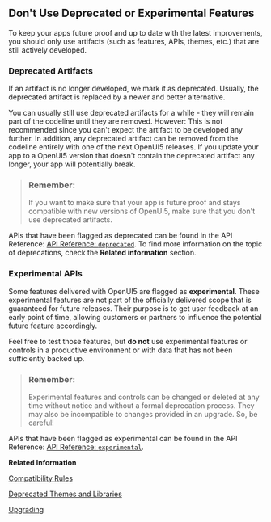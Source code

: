 <!-- loioa8bd1a8c4183412fb5ed6abb434a9ed2 -->

## Don't Use Deprecated or Experimental Features

To keep your apps future proof and up to date with the latest improvements, you should only use artifacts \(such as features, APIs, themes, etc.\) that are still actively developed.



<a name="loioa8bd1a8c4183412fb5ed6abb434a9ed2__section_dd2_pfb_rzb"/>

### Deprecated Artifacts

If an artifact is no longer developed, we mark it as deprecated. Usually, the deprecated artifact is replaced by a newer and better alternative.

You can usually still use deprecated artifacts for a while - they will remain part of the codeline until they are removed. However: This is not recommended since you can't expect the artifact to be developed any further. In addition, any deprecated artifact can be removed from the codeline entirely with one of the next OpenUI5 releases. If you update your app to a OpenUI5 version that doesn't contain the deprecated artifact any longer, your app will potentially break.

> ### Remember:  
> If you want to make sure that your app is future proof and stays compatible with new versions of OpenUI5, make sure that you don't use deprecated artifacts.

APIs that have been flagged as deprecated can be found in the API Reference: [API Reference: `deprecated`](https://ui5.sap.com/#/api/deprecated). To find more information on the topic of deprecations, check the **Related information** section.



<a name="loioa8bd1a8c4183412fb5ed6abb434a9ed2__section_g15_kvh_rzb"/>

### Experimental APIs

Some features delivered with OpenUI5 are flagged as **experimental**. These experimental features are not part of the officially delivered scope that is guaranteed for future releases. Their purpose is to get user feedback at an early point of time, allowing customers or partners to influence the potential future feature accordingly.

Feel free to test those features, but **do not** use experimental features or controls in a productive environment or with data that has not been sufficiently backed up.

> ### Remember:  
> Experimental features and controls can be changed or deleted at any time without notice and without a formal deprecation process. They may also be incompatible to changes provided in an upgrade. So, be careful!

APIs that have been flagged as experimental can be found in the API Reference: [API Reference: `experimental`](https://ui5.sap.com/#/api/experimental).

**Related Information**  


[Compatibility Rules](../02_Read-Me-First/compatibility-rules-91f0873.md "The following sections describe what SAP can change in major, minor, and patch releases. Always consider these rules when developing apps, features, or controls with or for OpenUI5.")

[Deprecated Themes and Libraries](../02_Read-Me-First/deprecated-themes-and-libraries-a87ca84.md "As OpenUI5 evolves over time, some of the UI controls are replaced by others, or their concepts abandoned entirely. This chapter gives an overview of the most important deprecations at theme and library level. Individual control deprecations and more information about the controls replacing them can be found in the API reference within the Demo Kit.")

[Upgrading](../02_Read-Me-First/upgrading-9638e4f.md "The following sections describe what you have to consider when upgrading to a new version of OpenUI5.")

